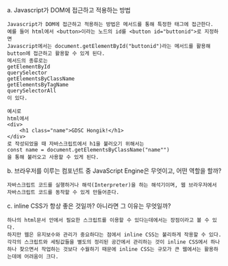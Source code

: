 a. Javascript가 DOM에 접근하고 적용하는 방법  

    Javascript가 DOM에 접근하고 적용하는 방법은 메서드를 통해 특정한 태그에 접근한다.  
    예를 들어 html에서 <button>이라는 노드의 id를 <button id="buttonid">로 지정하면  
    Javascript에서는 document.getElementById("buttonid")라는 메서드를 활용해 button에 접근하고 활용할 수 있게 된다.  
    메서드의 종류로는  
    getElementById  
    querySelector  
    getElementsByClassName  
    getElementsByTagName  
    querySelectorAll  
    이 있다.
  
    예시로  
    html에서  
    <div>  
        <h1 class="name">GDSC Hongik!</h1>  
    </div>  
    로 작성되었을 때 자바스크립트에서 h1을 불러오기 위해서는  
    const name = document.getElementsByClassName("name"")  
    을 통해 불러오고 사용할 수 있게 된다.  


b. 브라우저를 이루는 컴포넌트 중 JavaScript Engine은 무엇이고, 어떤 역할을 할까?  
   
    자바스크립트 코드를 실행하거나 해석(Interpreter)을 하는 해석기이며, 웹 브라우저에서 자바스크립트 코드를 동작할 수 있게 만들어준다.  

c. inline CSS가 항상 좋은 것일까? 아니라면 그 이유는 무엇일까?  
  
    하나의 html문서 안에서 필요한 스크립트를 이용할 수 있다는데에서는 장점이라고 볼 수 있다.  
    하지만 웹은 유지보수와 관리가 중요하다는 점에서 inline CSS는 불리하게 작용할 수 있다.  
    각각의 스크립트와 세팅값들을 별도의 정리된 공간에서 관리하는 것이 inline CSS에서 하나하나 찾으면서 작업하는 것보다 수월하기 때문에 inline CSS는 규모가 큰 웹에서는 활용하는데에 어려움이 크다.  
